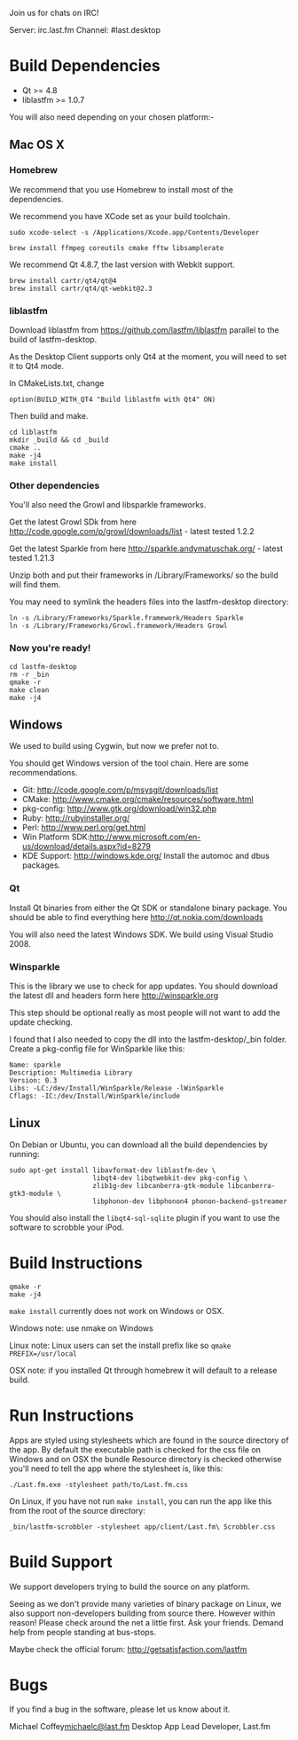 Join us for chats on IRC!

Server: irc.last.fm Channel: #last.desktop

# Build Dependencies

- Qt >= 4.8
- liblastfm >= 1.0.7

You will also need depending on your chosen platform:-

## Mac OS X

### Homebrew

We recommend that you use Homebrew to install most of the dependencies.

We recommend you have XCode set as your build toolchain.

```
sudo xcode-select -s /Applications/Xcode.app/Contents/Developer

```

```
brew install ffmpeg coreutils cmake fftw libsamplerate
```

We recommend Qt 4.8.7, the last version with Webkit support.

```
brew install cartr/qt4/qt@4
brew install cartr/qt4/qt-webkit@2.3
```

### liblastfm

Download liblastfm from https://github.com/lastfm/liblastfm parallel to the
build of lastfm-desktop.

As the Desktop Client supports only Qt4 at the moment, you will need to set it
to Qt4 mode.

In CMakeLists.txt, change

```
option(BUILD_WITH_QT4 "Build liblastfm with Qt4" ON)

```

Then build and make.

```
cd liblastfm
mkdir _build && cd _build
cmake ..
make -j4
make install
```

### Other dependencies

You'll also need the Growl and libsparkle frameworks.

Get the latest Growl SDk from here
http://code.google.com/p/growl/downloads/list - latest tested 1.2.2

Get the latest Sparkle from here http://sparkle.andymatuschak.org/ - latest
tested 1.21.3

Unzip both and put their frameworks in /Library/Frameworks/ so the build will
find them.

You may need to symlink the headers files into the lastfm-desktop directory:

```
ln -s /Library/Frameworks/Sparkle.framework/Headers Sparkle
ln -s /Library/Frameworks/Growl.framework/Headers Growl
```

### Now you're ready!

```
cd lastfm-desktop
rm -r _bin
qmake -r
make clean
make -j4
```

## Windows

We used to build using Cygwin, but now we prefer not to.

You should get Windows version of the tool chain. Here are some recommendations.

- Git: http://code.google.com/p/msysgit/downloads/list
- CMake: http://www.cmake.org/cmake/resources/software.html
- pkg-config: http://www.gtk.org/download/win32.php
- Ruby: http://rubyinstaller.org/
- Perl: http://www.perl.org/get.html
- Win Platform SDK:http://www.microsoft.com/en-us/download/details.aspx?id=8279
- KDE Support: http://windows.kde.org/ Install the automoc and dbus packages.

### Qt

Install Qt binaries from either the Qt SDK or standalone binary package. You
should be able to find everything here http://qt.nokia.com/downloads

You will also need the latest Windows SDK. We build using Visual Studio 2008.

### Winsparkle

This is the library we use to check for app updates. You should download the
latest dll and headers form here http://winsparkle.org

This step should be optional really as most people will not want to add the
update checking.

I found that I also needed to copy the dll into the lastfm-desktop/\_bin folder.
Create a pkg-config file for WinSparkle like this:

    Name: sparkle
    Description: Multimedia Library
    Version: 0.3
    Libs: -LC:/dev/Install/WinSparkle/Release -lWinSparkle
    Cflags: -IC:/dev/Install/WinSparkle/include

## Linux

On Debian or Ubuntu, you can download all the build dependencies by running:

    sudo apt-get install libavformat-dev liblastfm-dev \
                         libqt4-dev libqtwebkit-dev pkg-config \
                         zlib1g-dev libcanberra-gtk-module libcanberra-gtk3-module \
                         libphonon-dev libphonon4 phonon-backend-gstreamer

You should also install the `libqt4-sql-sqlite` plugin if you want to use the
software to scrobble your iPod.

# Build Instructions

    qmake -r
    make -j4

`make install` currently does not work on Windows or OSX.

Windows note: use nmake on Windows

Linux note: Linux users can set the install prefix like so
`qmake PREFIX=/usr/local`

OSX note: if you installed Qt through homebrew it will default to a release
build.

# Run Instructions

Apps are styled using stylesheets which are found in the source directory of the
app. By default the executable path is checked for the css file on Windows and
on OSX the bundle Resource directory is checked otherwise you'll need to tell
the app where the stylesheet is, like this:

    ./Last.fm.exe -stylesheet path/to/Last.fm.css

On Linux, if you have not run `make install`, you can run the app like this from
the root of the source directory:

    _bin/lastfm-scrobbler -stylesheet app/client/Last.fm\ Scrobbler.css

# Build Support

We support developers trying to build the source on any platform.

Seeing as we don't provide many varieties of binary package on Linux, we also
support non-developers building from source there. However within reason! Please
check around the net a little first. Ask your friends. Demand help from people
standing at bus-stops.

Maybe check the official forum: http://getsatisfaction.com/lastfm

# Bugs

If you find a bug in the software, please let us know about it.

Michael Coffey<michaelc@last.fm> Desktop App Lead Developer, Last.fm
